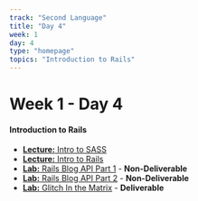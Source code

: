 ```yaml
---
track: "Second Language"
title: "Day 4"
week: 1
day: 4
type: "homepage"
topics: "Introduction to Rails"
---
```


# Week 1 - Day 4

#### Introduction to Rails 
- [**Lecture:** Intro to SASS](/second-language/week-1/day-4/lecture-materials/intro-to-sass/)
- [**Lecture:** Intro to Rails](/second-language/week-1/day-4/lecture-materials/intro-to-rails/)
- [**Lab:** Rails Blog API Part 1](/second-language/week-1/day-4/labs/rails-blog-api-part1/) - **Non-Deliverable**
- [**Lab:** Rails Blog API Part 2](/second-language/week-1/day-4/labs/rails-blog-api-part2/) - **Non-Deliverable**
- [**Lab:** Glitch In the Matrix](/second-language/week-1/day-4/labs/glitch-in-the-matrix/) - **Deliverable**






